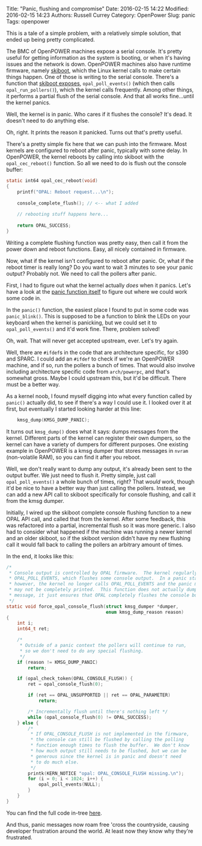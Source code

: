 Title: "Panic, flushing and compromise"
Date: 2016-02-15 14:22
Modified: 2016-02-15 14:23
Authors: Russell Currey
Category: OpenPower
Slug: panic
Tags: openpower

This is a tale of a simple problem, with a relatively simple solution, that ended up being pretty complicated.

The BMC of OpenPOWER machines expose a serial console.  It's pretty useful for getting information as the system is booting, or when it's having issues and the network is down.  OpenPOWER machines also have runtime firmware, namely [skiboot](https://github.com/open-power/skiboot), which the Linux kernel calls to make certain things happen.  One of those is writing to the serial console.  There's a function that [skiboot exposes](https://github.com/open-power/skiboot/blob/master/core/opal.c), `opal_poll_events()` (which then calls `opal_run_pollers()`), which the kernel calls frequently.  Among other things, it performs a partial flush of the serial console.  And that all works fine...until the kernel panics.

Well, the kernel is in panic.  Who cares if it flushes the console?  It's dead.  It doesn't need to do anything else.

Oh, right.  It prints the reason it panicked.  Turns out that's pretty useful.

There's a pretty simple fix here that we can push into the firmware.  Most kernels are configured to reboot after panic, typically with some delay.  In OpenPOWER, the kernel reboots by calling into skiboot with the `opal_cec_reboot()` function.  So all we need to do is flush out the console buffer:

``` C
static int64 opal_cec_reboot(void)
{
	printf("OPAL: Reboot request...\n");
	
	console_complete_flush(); // <-- what I added
	
	// rebooting stuff happens here...
	
	return OPAL_SUCCESS;
}
```

Writing a complete flushing function was pretty easy, then call it from the power down and reboot functions.  Easy, all nicely contained in firmware.

Now, what if the kernel isn't configured to reboot after panic.  Or, what if the reboot timer is really long?  Do you want to wait 3 minutes to see your panic output?  Probably not.  We need to call the pollers after panic.

First, I had to figure out what the kernel actually *does* when it panics.  Let's have a look at the [panic function itself](https://github.com/torvalds/linux/blob/master/kernel/panic.c) to figure out where we could work some code in.

In the `panic()` function, the easiest place I found to put in some code was `panic_blink()`.  This is supposed to be a function to blink the LEDs on your keyboard when the kernel is panicking, but we could set it to `opal_poll_events()` and it'd work fine.  There, problem solved!

Oh, wait.  That will never get accepted upstream, ever.  Let's try again.

Well, there are `#ifdef`s in the code that are architecture specific, for s390 and SPARC.  I could add an `#ifdef` to check if we're an OpenPOWER machine, and if so, run the pollers a bunch of times.  That would also involve including architecture specific code from `arch/powerpc`, and that's somewhat gross.  Maybe I could upstream this, but it'd be difficult.  There must be a better way.

As a kernel noob, I found myself digging into what every function called by `panic()` actually did, to see if there's a way I could use it.  I looked over it at first, but eventually I started looking harder at this line:

``` C
    kmsg_dump(KMSG_DUMP_PANIC);
```

It turns out `kmsg_dump()` does what it says: dumps messages from the kernel.  Different parts of the kernel can register their own dumpers, so the kernel can have a variety of dumpers for different purposes.  One existing example in OpenPOWER is a kmsg dumper that stores messages in `nvram` (non-volatile RAM), so you can find it after you reboot.

Well, we don't really want to dump any output, it's already been sent to the output buffer.  We just need to flush it.  Pretty simple, just call `opal_poll_events()` a whole bunch of times, right?  That *would* work, though it'd be nice to have a better way than just calling the pollers.  Instead, we can add a new API call to skiboot specifically for console flushing, and call it from the kmsg dumper.

Initially, I wired up the skiboot complete console flushing function to a new OPAL API call, and called that from the kernel.  After some feedback, this was refactored into a partial, incremental flush so it was more generic.  I also had to consider what happened if the machine was running a newer kernel and an older skiboot, so if the skiboot version didn't have my new flushing call it would fall back to calling the pollers an arbitrary amount of times.

In the end, it looks like this:

``` C
/*
 * Console output is controlled by OPAL firmware.  The kernel regularly calls
 * OPAL_POLL_EVENTS, which flushes some console output.  In a panic state,
 * however, the kernel no longer calls OPAL_POLL_EVENTS and the panic message
 * may not be completely printed.  This function does not actually dump the
 * message, it just ensures that OPAL completely flushes the console buffer.
 */
static void force_opal_console_flush(struct kmsg_dumper *dumper,
									 enum kmsg_dump_reason reason)
{
	int i;
	int64_t ret;

	/*
	 * Outside of a panic context the pollers will continue to run,
	 * so we don't need to do any special flushing.
	 */
	if (reason != KMSG_DUMP_PANIC)
		return;

	if (opal_check_token(OPAL_CONSOLE_FLUSH)) {
		ret = opal_console_flush(0);

		if (ret == OPAL_UNSUPPORTED || ret == OPAL_PARAMETER)
			return;

		/* Incrementally flush until there's nothing left */
		while (opal_console_flush(0) != OPAL_SUCCESS);
	} else {
		/*
		 * If OPAL_CONSOLE_FLUSH is not implemented in the firmware,
		 * the console can still be flushed by calling the polling
		 * function enough times to flush the buffer.  We don't know
		 * how much output still needs to be flushed, but we can be
		 * generous since the kernel is in panic and doesn't need
		 * to do much else.
		 */
		printk(KERN_NOTICE "opal: OPAL_CONSOLE_FLUSH missing.\n");
		for (i = 0; i < 1024; i++) {
			opal_poll_events(NULL);
		}
	}
}
```

You can find the full code in-tree [here](https://github.com/torvalds/linux/blob/master/arch/powerpc/platforms/powernv/opal-kmsg.c).

And thus, panic messages now roam free 'cross the countryside, causing developer frustration around the world.  At least now they know why they're frustrated.
